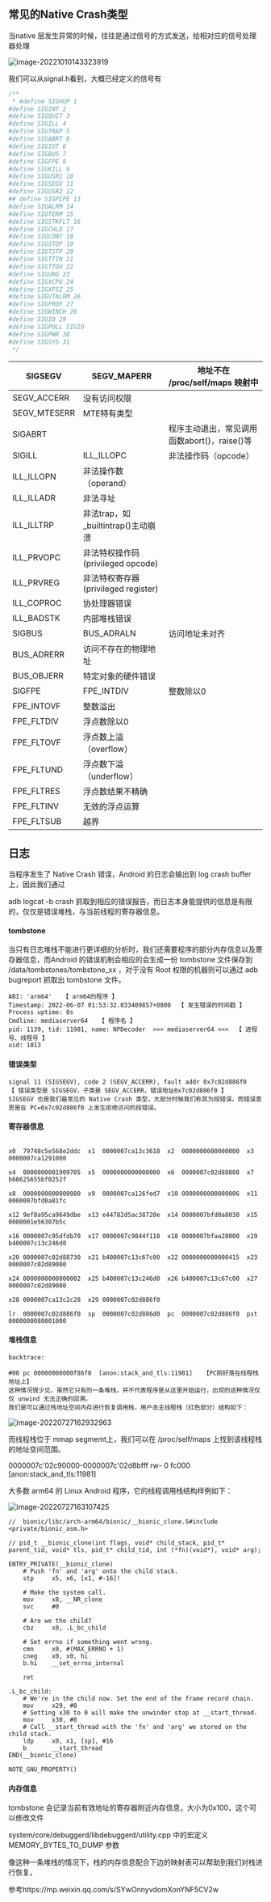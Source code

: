 ## 常见的Native Crash类型

当native 层发生异常的时候，往往是通过信号的方式发送，给相对应的信号处理器处理

![image-20221010143323919](.asserts/image-20221010143323919.png)

我们可以从signal.h看到，大概已经定义的信号有

```c++
/**
 * #define SIGHUP 1
#define SIGINT 2
#define SIGQUIT 3
#define SIGILL 4
#define SIGTRAP 5
#define SIGABRT 6
#define SIGIOT 6
#define SIGBUS 7
#define SIGFPE 8
#define SIGKILL 9
#define SIGUSR1 10
#define SIGSEGV 11
#define SIGUSR2 12
## define SIGPIPE 13
#define SIGALRM 14
#define SIGTERM 15
#define SIGSTKFLT 16
#define SIGCHLD 17
#define SIGCONT 18
#define SIGSTOP 19
#define SIGTSTP 20
#define SIGTTIN 21
#define SIGTTOU 22
#define SIGURG 23
#define SIGXCPU 24
#define SIGXFSZ 25
#define SIGVTALRM 26
#define SIGPROF 27
#define SIGWINCH 28
#define SIGIO 29
#define SIGPOLL SIGIO
#define SIGPWR 30
#define SIGSYS 31
 */
```



| SIGSEGV      | SEGV_MAPERR                         | 地址不在 /proc/self/maps 映射中              |
| ------------ | ----------------------------------- | -------------------------------------------- |
| SEGV_ACCERR  | 没有访问权限                        |                                              |
| SEGV_MTESERR | MTE特有类型                         |                                              |
| SIGABRT      |                                     | 程序主动退出，常见调用函数abort()，raise()等 |
| SIGILL       | ILL_ILLOPC                          | 非法操作码（opcode）                         |
| ILL_ILLOPN   | 非法操作数（operand）               |                                              |
| ILL_ILLADR   | 非法寻址                            |                                              |
| ILL_ILLTRP   | 非法trap，如_builtintrap()主动崩溃  |                                              |
| ILL_PRVOPC   | 非法特权操作码(privileged opcode)   |                                              |
| ILL_PRVREG   | 非法特权寄存器(privileged register) |                                              |
| ILL_COPROC   | 协处理器错误                        |                                              |
| ILL_BADSTK   | 内部堆栈错误                        |                                              |
| SIGBUS       | BUS_ADRALN                          | 访问地址未对齐                               |
| BUS_ADRERR   | 访问不存在的物理地址                |                                              |
| BUS_OBJERR   | 特定对象的硬件错误                  |                                              |
| SIGFPE       | FPE_INTDIV                          | 整数除以0                                    |
| FPE_INTOVF   | 整数溢出                            |                                              |
| FPE_FLTDIV   | 浮点数除以0                         |                                              |
| FPE_FLTOVF   | 浮点数上溢（overflow）              |                                              |
| FPE_FLTUND   | 浮点数下溢（underflow）             |                                              |
| FPE_FLTRES   | 浮点数结果不精确                    |                                              |
| FPE_FLTINV   | 无效的浮点运算                      |                                              |
| FPE_FLTSUB   | 越界                                |                                              |



## 日志

当程序发生了 Native Crash 错误，Android 的日志会输出到 log crash buffer 上，因此我们通过 

adb logcat -b crash 抓取到相应的错误报告，而日志本身能提供的信息是有限的，仅仅是错误堆栈，与当前线程的寄存器信息。



#### tombstone

当只有日志堆栈不能进行更详细的分析时，我们还需要程序的部分内存信息以及寄存器信息，而Android 的错误机制会相应的会生成一份 tombstone 文件保存到 /data/tombstones/tombstone_xx ，对于没有 Root 权限的机器则可以通过 adb bugreport 抓取出 tombstone 文件。

```
ABI: 'arm64'   【 arm64的程序 】
Timestamp: 2022-06-07 01:53:32.033409857+0800  【 发生错误的时间戳 】
Process uptime: 0s
Cmdline: mediaserver64   【 程序名 】
pid: 1139, tid: 11981, name: NPDecoder  >>> mediaserver64 <<<  【 进程号、线程号 】
uid: 1013
```

#### 错误类型

```
signal 11 (SIGSEGV), code 2 (SEGV_ACCERR), fault addr 0x7c02d886f0
【 错误类型是 SIGSEGV，子类是 SEGV_ACCERR，错误地址0x7c02d886f0 】
SIGSEGV 也是我们最常见的 Native Crash 类型，大部分时候我们称其为段错误，而错误意思是在 PC=0x7c02d886f0 上发生拒绝访问的段错误。
```

#### **寄存器信息**

```

x0  79748c5e568e2ddc  x1  0000007ca13c3618  x2  0000000000000000  x3  0000007ca1291000

x4  0000000001909705  x5  0000000000000000  x6  0000007c02d88808  x7  b60625655bf0252f

x8  0000000000000080  x9  0000007ca126fed7  x10 0000000000000006  x11 0000007bfd0a81fc

x12 9ef8a95ca9649dbe  x13 e44782d5ac38720e  x14 0000007bfd0a8030  x15 0000001e56307b5c

x16 0000007c95dfdb70  x17 0000007c9844f118  x18 0000007bfaa28000  x19 b400007c13c246d0

x20 0000007c02d88730  x21 b400007c13c67c00  x22 0000000000000415  x23 0000007c02d89000

x24 0000000000000002  x25 b400007c13c246d0  x26 b400007c13c67c00  x27 0000007c02d89000

x28 0000007ca13c2c28  x29 0000007c02d886f0

lr  0000007c02d886f0  sp  0000007c02d886d0  pc  0000007c02d886f0  pst 0000000080001000
```

#### **堆栈信息**

```
backtrace:

#00 pc 00000000000f86f0  [anon:stack_and_tls:11981]   【PC刚好落在线程栈地址上】
这种情况很少见，虽然它只有的一条堆栈，并不代表程序是从这里开始运行，出现的这种情况仅仅 unwind 无法正确的回溯。
我们是可以通过栈地址空间内存进行恢复调用栈，用户态主线程栈（红色部分）结构如下：
```

![image-20220727162932963](.asserts/image-20220727162932963.png)

而线程栈位于 mmap segmemt上，我们可以在 /proc/self/maps 上找到该线程栈的地址空间范围。

0000007c'02c90000-0000007c'02d8bfff rw-     0   fc000  [anon:stack_and_tls:11981]

大多数 arm64 的 Linux Android 程序，它的线程调用栈结构样例如下：

![image-20220727163107425](.asserts/image-20220727163107425.png)

```shell
//  bionic/libc/arch-arm64/bionic/__bionic_clone.S#include <private/bionic_asm.h>

// pid_t __bionic_clone(int flags, void* child_stack, pid_t* parent_tid, void* tls, pid_t* child_tid, int (*fn)(void*), void* arg);

ENTRY_PRIVATE(__bionic_clone)
    # Push 'fn' and 'arg' onto the child stack.
    stp     x5, x6, [x1, #-16]!

    # Make the system call.
    mov     x8, __NR_clone
    svc     #0

    # Are we the child?
    cbz     x0, .L_bc_child

    # Set errno if something went wrong.
    cmn     x0, #(MAX_ERRNO + 1)
    cneg    x0, x0, hi
    b.hi    __set_errno_internal

    ret

.L_bc_child:
    # We're in the child now. Set the end of the frame record chain.
    mov     x29, #0
    # Setting x30 to 0 will make the unwinder stop at __start_thread.
    mov     x30, #0
    # Call __start_thread with the 'fn' and 'arg' we stored on the child stack.
    ldp     x0, x1, [sp], #16
    b       __start_thread
END(__bionic_clone)

NOTE_GNU_PROPERTY()
```

#### **内存信息**

tombstone 会记录当前有效地址的寄存器附近内存信息，大小为0x100，这个可以修改文件

system/core/debuggerd/libdebuggerd/utility.cpp 中的宏定义 MEMORY_BYTES_TO_DUMP 参数

像这种一条堆栈的情况下，栈的内存信息配合下边的映射表可以帮助到我们对栈进行恢复。



参考https://mp.weixin.qq.com/s/SYwOnnyvdomXonYNF5CV2w

